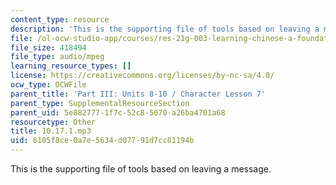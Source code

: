 ```yaml
---
content_type: resource
description: 'This is the supporting file of tools based on leaving a message. '
file: /ol-ocw-studio-app/courses/res-21g-003-learning-chinese-a-foundation-course-in-mandarin-spring-2011/6105f8ce0a7e5634d07791d7cc81194b_10.17.1.mp3
file_size: 418494
file_type: audio/mpeg
learning_resource_types: []
license: https://creativecommons.org/licenses/by-nc-sa/4.0/
ocw_type: OCWFile
parent_title: 'Part III: Units 8-10 / Character Lesson 7'
parent_type: SupplementalResourceSection
parent_uid: 5e882777-1f7c-52c8-5070-a26ba4701a68
resourcetype: Other
title: 10.17.1.mp3
uid: 6105f8ce-0a7e-5634-d077-91d7cc81194b
---
```

This is the supporting file of tools based on leaving a message. 